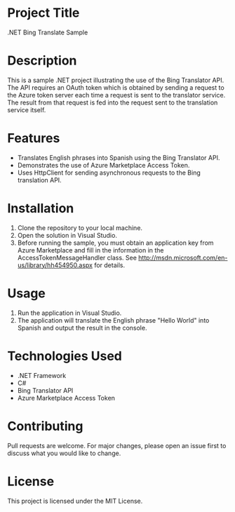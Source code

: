 # Project Title
.NET Bing Translate Sample

# Description
This is a sample .NET project illustrating the use of the Bing Translator API. The API requires an OAuth token which is obtained by sending a request to the Azure token server each time a request is sent to the translator service. The result from that request is fed into the request sent to the translation service itself.

# Features
- Translates English phrases into Spanish using the Bing Translator API.
- Demonstrates the use of Azure Marketplace Access Token.
- Uses HttpClient for sending asynchronous requests to the Bing translation API.

# Installation
1. Clone the repository to your local machine.
2. Open the solution in Visual Studio.
3. Before running the sample, you must obtain an application key from Azure Marketplace and fill in the information in the AccessTokenMessageHandler class. See http://msdn.microsoft.com/en-us/library/hh454950.aspx for details.

# Usage
1. Run the application in Visual Studio.
2. The application will translate the English phrase "Hello World" into Spanish and output the result in the console.

# Technologies Used
- .NET Framework
- C#
- Bing Translator API
- Azure Marketplace Access Token

# Contributing
Pull requests are welcome. For major changes, please open an issue first to discuss what you would like to change.

# License
This project is licensed under the MIT License.